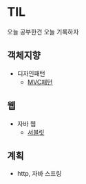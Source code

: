 # TIL
오늘 공부한건 오늘 기록하자

## 객체지향
* 디자인패턴
  * [MVC패턴](https://github.com/kmh0601/TIL/blob/main/OOP/MVC.md)

## 웹
* 자바 웹
  * [서블릿](https://github.com/kmh0601/TIL/blob/main/Web/Servlet.md)

## 계획
* http, 자바 스프링


